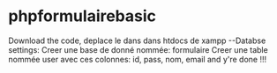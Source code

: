 # phpformulairebasic
Download the code, deplace le dans dans htdocs de xampp
--Databse settings:
Creer une base de donné nommée: formulaire
Creer une table nommée user avec ces colonnes: id, pass, nom, email 
and y're done !!!
